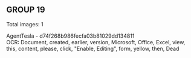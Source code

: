 ## GROUP 19
Total images: 1  

AgentTesla - d74f268b986fecfa03b81029dd134811  
OCR: Document, created, earlier, version, Microsoft, Office, Excel, view, this, content, please, click, "Enable, Editing", form, yellow, then, Dead  

